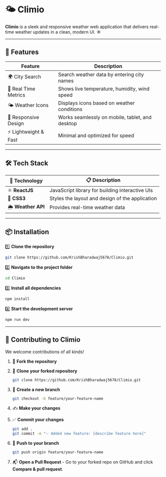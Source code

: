 # 🌤️ Climio

**Climio** is a sleek and responsive weather web application that delivers real-time weather updates in a clean, modern UI. ☀️

---

## 🚀 Features

| Feature                         | Description                                       |
|---------------------------------|---------------------------------------------------|
| 🌍 City Search                 | Search weather data by entering city names        |
| 📍 Real Time Metrics           | Shows live temperature, humidity, wind speed      |
| 🌤️ Weather Icons              | Displays icons based on weather conditions        |
| 📱 Responsive Design           | Works seamlessly on mobile, tablet, and desktop   |
| ⚡ Lightweight & Fast          | Minimal and optimized for speed                   |

---

## 🛠️ Tech Stack

| 🧩 Technology      | 📋 Description                                                    |
|-------------------|------------------------------------------------------------------|
| ⚛️ **ReactJS**      | JavaScript library for building interactive UIs                 |
| 🎨 **CSS3**          | Styles the layout and design of the application                |
| 🌦️ **Weather API**   | Provides real-time weather data                                |

---

## 📦 Installation

1️⃣ **Clone the repository**

```bash
git clone https://github.com/KrishBharadwaj5678/Climio.git
````

2️⃣ **Navigate to the project folder**

```bash
cd Climio
```

3️⃣ **Install all dependencies**

```bash
npm install
```

4️⃣ **Start the development server**

```bash
npm run dev
```

---

## 🤝 Contributing to Climio

We welcome contributions of all kinds! 

1. 🍴 **Fork the repository**  

2. 👯 **Clone your forked repository**

   ```bash
   git clone https://github.com/KrishBharadwaj5678/Climio.git
    ````

3. 🌱 **Create a new branch**

   ```bash
   git checkout -b feature/your-feature-name
   ```

4. ✍️ **Make your changes**

5. ✅ **Commit your changes**

   ```bash
   git add .
   git commit -m "✨ Added new feature: [describe feature here]"
   ```

6. 🚀 **Push to your branch**

   ```bash
   git push origin feature/your-feature-name
   ```

7. 📬 **Open a Pull Request**
       - Go to your forked repo on GitHub and click **Compare & pull request**.
